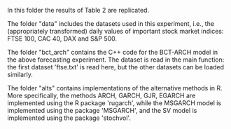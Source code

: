 In this folder the results of Table 2 are replicated.

The folder "data" includes the datasets used in this experiment, i.e., the (appropriately transformed) daily values of important stock market indices: FTSE 100, CAC 40, DAX and S&P 500.

The folder "bct_arch" contains the C++ code for the BCT-ARCH model in the above forecasting experiment. The dataset is read in the main function: the first dataset 'ftse.txt' is read here, but the other datasets can be loaded similarly. 

The folder "alts" contains implementations of the alternative methods in R. More specifically, the methods ARCH, GARCH, GJR, EGARCH are implemented using the R package 'rugarch', while the MSGARCH model is implemented using the package 'MSGARCH', and the SV model is implemented using the package 'stochvol'.
